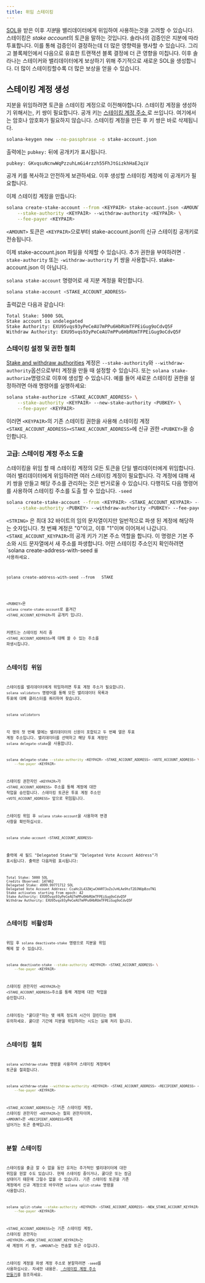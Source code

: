 ```yaml
---
title: 위임 스테이킹
---
```


[SOL](transfer-tokens.md)을 받은 이후 *지분*을 밸리데이터에게 위임하여 사용하는것을 고려할 수 있습니다. 스테이킹은 *stake account*의 토큰을 말하는 것입니다. 솔라나의 검증인은 지분에 따라 투표합니다. 이를 통해 검증인이 결정하는데 더 많은 영향력을 행사할 수 있습니다. 그리고 블록체인에서 다음으로 유효한 트랜잭션 블록 결정에 더 큰 영향을 미칩니다. 이후 솔라나는 스테이커와 밸리데이터에게 보상하기 위해 주기적으로 새로운 SOL을 생성합니다. 더 많이 스테이킹할수록 더 많은 보상을 얻을 수 있습니다.

## 스테이킹 계정 생성

지분을 위임하려면 토큰을 스테이킹 계정으로 이전해야합니다. 스테이킹 계정을 생성하기 위해서는, 키 쌍이 필요합니다. 공개 키는 [ 스테이킹 계정 주소 ](../staking/stake-accounts.md#account-address)로 쓰입니다. 여기에서는 암호나 암호화가 필요하지 않습니다. 스테이킹 계정을 만든 후 키 쌍은 바로 삭제됩니다.

```bash
solana-keygen new --no-passphrase -o stake-account.json
```

출력에는 `pubkey:` 뒤에 공개키가 표시됩니다.

```text
pubkey: GKvqsuNcnwWqPzzuhLmGi4rzzh55FhJtGizkhHaEJqiV
```

공개 키를 복사하고 안전하게 보관하세요. 이후 생성할 스테이킹 계정에 이 공개키가 필요합니다.

이제 스테이킹 계정을 만듭니다:

```bash
solana create-stake-account --from <KEYPAIR> stake-account.json <AMOUNT> \
    --stake-authority <KEYPAIR> --withdraw-authority <KEYPAIR> \
    --fee-payer <KEYPAIR>
```

`<AMOUNT>` 토큰은 `<KEYPAIR>`으로부터 stake-account.json의 신규 스테이킹 공개키로 전송됩니다.

이제 stake-account.json 파일을 삭제할 수 있습니다. 추가 권한을 부여하려면 `-stake-authority` 또는 `-withdraw-authority` 키 쌍을 사용합니다. stake-account.json 이 아닙니다.

`solana stake-account` 명령어로 새 지분 계정을 확인합니다.

```bash
solana stake-account <STAKE_ACCOUNT_ADDRESS>
```

출력값은 다음과 같습니다:

```text
Total Stake: 5000 SOL
Stake account is undelegated
Stake Authority: EXU95vqs93yPeCeAU7mPPu6HbRUmTFPEiGug9oCdvQ5F
Withdraw Authority: EXU95vqs93yPeCeAU7mPPu6HbRUmTFPEiGug9oCdvQ5F
```

### 스테이킹 설정 및 권한 철회

[Stake and withdraw authorities](../staking/stake-accounts.md#understanding-account-authorities) 계정은 `--stake-authority`와 `--withdraw-authority`옵션으로부터 계정을 만들 때 설정할 수 있습니다. 또는 `solana stake-authorize`명령으로 이후에 생성할 수 있습니다. 예를 들어 새로운 스테이킹 권한을 설정하려면 아래 명령어를 실행하세요:

```bash
solana stake-authorize <STAKE_ACCOUNT_ADDRESS> \
    --stake-authority <KEYPAIR> --new-stake-authority <PUBKEY> \
    --fee-payer <KEYPAIR>
```

이러면 `<KEYPAIR>`의 기존 스테이킹 권한을 사용해 스테이킹 계정 `<STAKE_ACCOUNT_ADDRESS><STAKE_ACCOUNT_ADDRESS>`에 신규 권한 `<PUBKEY>`을 승인합니다.

### 고급: 스테이킹 계정 주소 도출

스테이킹을 위임 할 때 스테이킹 계정의 모든 토큰을 단일 밸리데이터에게 위임합니다. 여러 밸리데이터에게 위임하려면 여러 스테이킹 계정이 필요합니다. 각 계정에 대해 새 키 쌍을 만들고 해당 주소를 관리하는 것은 번거로울 수 있습니다. 다행히도 다음 명령어를 사용하여 스테이킹 주소를 도출 할 수 있습니다. `-seed`

```bash
solana create-stake-account --from <KEYPAIR> <STAKE_ACCOUNT_KEYPAIR> --seed <STRING> <AMOUNT> \
    --stake-authority <PUBKEY> --withdraw-authority <PUBKEY> --fee-payer <KEYPAIR>
```

`<STRING>` 은 최대 32 바이트의 임의 문자열이지만 일반적으로 파생 된 계정에 해당하는 숫자입니다. 첫 번째 계정은 "0"이고, 이후 "1"이며 이어져서 나갑니다. `<STAKE_ACCOUNT_KEYPAIR>`의 공개 키가 기본 주소 역할을 합니다. 이 명령은 기본 주소와 시드 문자열에서 새 주소를 파생합니다. 어떤 스테이킹 주소인지 확인하려면 `solana create-address-with-seed <code>를 사용하세요.</p>

<pre><code class="bash">solana create-address-with-seed --from <PUBKEY> <SEED_STRING> STAKE
`</pre>

`<PUBKEY>`은 `solana create-stake-account`로 옮겨간 `<STAKE_ACCOUNT_KEYPAIR>`의 공개키 입니다.

커맨드는 스테이킹 처리 중 `<STAKE_ACCOUNT_ADDRESS>`에 대해 쓸 수 있는 주소를 파생시킵니다.

## 스테이킹 위임

스테이킹를 밸리데이터에게 위임하려면 투표 계정 주소가 필요합니다. `solana validators` 명령어를 통해 모든 밸리데이터 목록과 투표에 대해 클러스터를 쿼리하여 찾습니다.

```bash
solana validators
```

각 행의 첫 번째 열에는 밸리데이터의 신원이 포함되고 두 번째 열은 투표 계정 주소입니다. 밸리데이터를 선택하고 해당 투표 계정인 `solana delegate-stake`을 사용합니다.

```bash
solana delegate-stake --stake-authority <KEYPAIR> <STAKE_ACCOUNT_ADDRESS> <VOTE_ACCOUNT_ADDRESS> \
    --fee-payer <KEYPAIR>
```

스테이킹 권한자인 `<KEYPAIR>`가 `<STAKE_ACCOUNT_ADDRESS>` 주소를 통해 계정에 대한 작업을 승인합니다. 스테이킹 토큰은 투표 계정 주소인 `<VOTE_ACCOUNT_ADDRESS>` 앞으로 위임됩니다.

스테이킹 위임 후 `solana stake-account`을 사용하여 변경 사항을 확인하십시오.

```bash
solana stake-account <STAKE_ACCOUNT_ADDRESS>
```

출력에 새 필드 "Delegated Stake"및 "Delegated Vote Account Address"가 표시됩니다. 출력은 다음처럼 표시됩니다:

```text
Total Stake: 5000 SOL
Credits Observed: 147462
Delegated Stake: 4999.99771712 SOL
Delegated Vote Account Address: CcaHc2L43ZWjwCHART3oZoJvHLAe9hzT2DJNUpBzoTN1
Stake activates starting from epoch: 42
Stake Authority: EXU95vqs93yPeCeAU7mPPu6HbRUmTFPEiGug9oCdvQ5F
Withdraw Authority: EXU95vqs93yPeCeAU7mPPu6HbRUmTFPEiGug9oCdvQ5F
```

## 스테이킹 비활성화

위임 후 `solana deactivate-stake` 명령으로 지분을 위임 해제 할 수 있습니다.

```bash
solana deactivate-stake --stake-authority <KEYPAIR> <STAKE_ACCOUNT_ADDRESS> \
    --fee-payer <KEYPAIR>
```

스테이킹 권한자인 `<KEYPAIR>`는 `<STAKE_ACCOUNT_ADDRESS>`주소를 통해 계정에 대한 작업을 승인합니다.

스테이킹는 "쿨다운"하는 몇 에폭 정도의 시간이 걸린다는 점에 유의하세요. 쿨다운 기간에 지분을 위임하려는 시도는 실패 처리 됩니다.

## 스테이킹 철회

`solana withdraw-stake` 명령을 사용하여 스테이킹 계정에서 토큰을 철회합니다.

```bash
solana withdraw-stake --withdraw-authority <KEYPAIR> <STAKE_ACCOUNT_ADDRESS> <RECIPIENT_ADDRESS> <AMOUNT> \
    --fee-payer <KEYPAIR>
```

`<STAKE_ACCOUNT_ADDRESS>`는 기존 스테이킹 계정, 스테이킹 권한자인 `<KEYPAIR>`는 철회 권한자이며, `<AMOUNT>`은 `<RECIPIENT_ADDRESS>`에게 넘어가는 토큰 총액입니다.

## 분할 스테이킹

스테이킹을 출금 할 수 없을 동안 유저는 추가적인 밸리데이터에 대한 위임을 원할 수도 있습니다. 현재 스테이킹 중이거나, 쿨다운 또는 잠금 상태이기 때문에 그럴수 없을 수 있습니다. 기존 스테이킹 토큰을 기존 계정에서 신규 계정으로 바꾸려면 `solana split-stake` 명령을 사용합니다.

```bash
solana split-stake --stake-authority <KEYPAIR> <STAKE_ACCOUNT_ADDRESS> <NEW_STAKE_ACCOUNT_KEYPAIR> <AMOUNT> \
    --fee-payer <KEYPAIR>
```

`<STAKE_ACCOUNT_ADDRESS>`는 기존 스테이킹 계정, 스테이킹 권한자는 `<KEYPAIR>`.`<NEW_STAKE_ACCOUNT_KEYPAIR>`는 새 계정의 키 쌍, `<AMOUNT>`는 전송할 토큰 수입니다.

스테이킹 계정을 파생 계정 주소로 분할하려면 `-seed`를 사용하십시오. 자세한 내용은. [ 스테이킹 계정 주소 만들기](#advanced-derive-stake-account-addresses)를 참조하세요.
